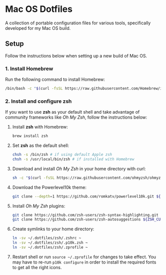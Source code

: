 # Mac OS Dotfiles

A collection of portable configuration files for various tools, specifically developed for my Mac OS build.

## Setup

Follow the instructions below when setting up a new build of Mac OS.

### 1. Install Homebrew

Run the following command to install Homebrew:

```sh
/bin/bash -c "$(curl -fsSL https://raw.githubusercontent.com/Homebrew/install/master/install.sh)"
```

### 2. Install and configure zsh

If you want to use **zsh** as your default shell and take advantage of community frameworks like _Oh My Zsh_, follow the instructions below:

1. Install **zsh** with Homebrew:

   ```sh
   brew install zsh
   ```

2. Set **zsh** as the default shell:

   ```sh
   chsh -s /bin/zsh # if using default Apple zsh
   chsh -s /usr/local/bin/zsh # if installed with Homebrew
   ```

3. Download and install _Oh My Zsh_ in your home directory with curl:

   ```sh
   sh -c "$(curl -fsSL https://raw.githubusercontent.com/ohmyzsh/ohmyzsh/master/tools/install.sh)"
   ```

4. Download the Powerlevel10k theme:

   ```sh
   git clone --depth=1 https://github.com/romkatv/powerlevel10k.git ${ZSH_CUSTOM:-~/.oh-my-zsh/custom}/themes/powerlevel10k
   ```

5. Install _Oh My Zsh_ plugins:

   ```sh
   git clone https://github.com/zsh-users/zsh-syntax-highlighting.git ${ZSH_CUSTOM:-~/.oh-my-zsh/custom}/plugins/zsh-syntax-highlighting
   git clone https://github.com/zsh-users/zsh-autosuggestions ${ZSH_CUSTOM:-~/.oh-my-zsh/custom}/plugins/zsh-autosuggestions
   ```

6. Create symlinks to your home directory:

   ```sh
   ln -sv ~/.dotfiles/zsh/.zshrc ~
   ln -sv ~/.dotfiles/zsh/.p10k.zsh ~
   ln -sv ~/.dotfiles/zsh/.zprofile ~
   ```

7. Restart shell or run `source ~/.zprofile` for changes to take effect. You may have to re-run `p10k configure` in order to install the required fonts to get all the right icons.
